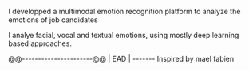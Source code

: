 I developped a multimodal emotion recognition platform to analyze the emotions of job candidates

I analye facial, vocal and textual emotions, using mostly deep learning based approaches.

@@----------------------@@
       | EAD |
       -------
       Inspired by mael fabien
